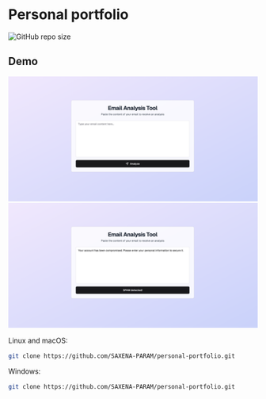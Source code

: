 # Personal portfolio

![GitHub repo size](https://img.shields.io/github/repo-size/SAXENA-PARAM/span_notspam.git)

## Demo

![vCard Desktop Demo](./website-demo-image/before.png "Desktop Demo")
![vCard Desktop2 Demo](./website-demo-image/after.png "Desktop Demo")


Linux and macOS:

```bash
git clone https://github.com/SAXENA-PARAM/personal-portfolio.git
```

Windows:

```bash
git clone https://github.com/SAXENA-PARAM/personal-portfolio.git
```

